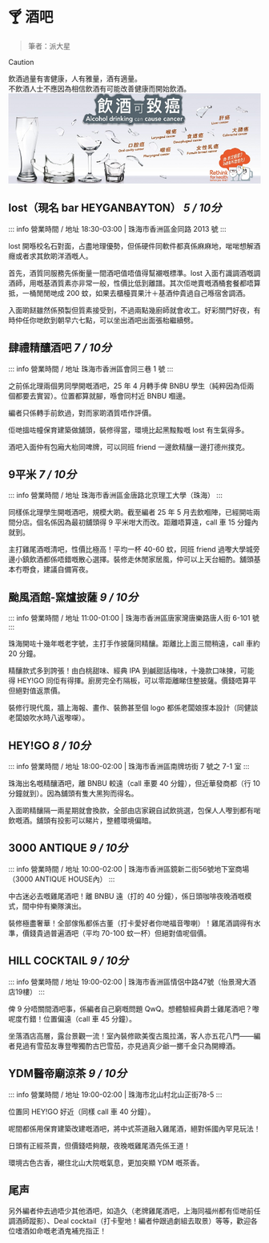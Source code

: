 # 🍸 酒吧

> 筆者：派大星

> [!CAUTION]
> 飲酒過量有害健康，人有雅量，酒有適量。<br>不飲酒人士不應因為相信飲酒有可能改善健康而開始飲酒。
![飲酒有害健康](../../assets/pic/banner_anti_alcohol.jpg)

##  lost（現名 bar HEYGANBAYTON） *5 / 10分*

::: info 營業時間 / 地址
18:30-03:00 | 珠海市香洲區金同路 2013 號
:::

lost 開喺校名石對面，占盡地理優勢，但係硬件同軟件都真係麻麻地，啱啱想解酒癮或者求其飲啲洋酒嘅人。

首先，酒質同服務先係衡量一間酒吧值唔值得幫襯嘅標準。lost 入面冇識調酒嘅調酒師，用嘅基酒質素亦非常一般，性價比低到離譜。其次佢哋賣嘅酒桶套餐都唔算抵，一桶閒閒哋成 200 蚊，如果去櫃檯買果汁＋基酒仲貴過自己喺宿舍調酒。

入面啲餸雖然係預製但質素接受到，不過兩點幾廚師就會收工。好彩關門好夜，有時仲任你哋飲到朝早六七點，可以坐出酒吧出面張枱繼續劈。

## 肆禮精釀酒吧 *7 / 10分*

::: info 營業時間 / 地址
珠海市香洲區會同三巷 1 號
:::

之前係北理兩個男同學開嘅酒吧，25 年 4 月轉手俾 BNBU 學生（純粹因為佢兩個都要去實習）。位置都算就腳，喺會同村近 BNBU 嗰邊。

編者只係轉手前飲過，對而家啲酒質唔作評價。

佢哋搵咗幢保育建築做舖頭，裝修得當，環境比起黑黢黢嘅 lost 有生氣得多。

酒吧入面仲有包廂大枱同啤牌，可以同班 friend 一邊飲精釀一邊打德州撲克。

## 9平米 *7 / 10分*

::: info 營業時間 / 地址
珠海市香洲區金唐路北京理工大學（珠海）
:::

同樣係北理學生開嘅酒吧，規模大啲。截至編者 25 年 5 月去飲嗰陣，已經開咗兩間分店。個名係因為最初舖頭得 9 平米咁大而改。距離唔算遠，call 車 15 分鐘內就到。

主打雞尾酒嘅清吧，性價比極高！平均一杯 40-60 蚊，同班 friend 過嚟大學城旁邊小鎮飲酒都係唔錯嘅散心選擇。裝修走休閒家居風，仲可以上天台細酌。舖頭基本冇嘢食，建議自備宵夜。

## 颱風酒館-窯爐披薩  *9 / 10分*

::: info 營業時間 / 地址
11:00-01:00 | 珠海市香洲區唐家灣唐樂路唐人街 6-101 號
:::

珠海開咗十幾年嘅老字號，主打手作披薩同精釀。距離比上面三間稍遠，call 車約 20 分鐘。

精釀款式多到誇張！由白桃甜味、經典 IPA 到鹹甜話梅味，十幾款口味揀，可能得 HEY!GO 同佢有得揮。廚房完全冇隔板，可以零距離睇住整披薩。價錢唔算平但絕對值返票價。

裝修行現代風，牆上海報、畫作、裝飾甚至個 logo 都係老闆娘揼本設計（同健談老闆娘吹水時八返嚟㗎）。

## HEY!GO *8 / 10分*

::: info 營業時間 / 地址
18:00-02:00 | 珠海市香洲區南牌坊街 7 號之 7-1 室
:::

珠海出名嘅精釀酒吧，離 BNBU 較遠（call 車要 40 分鐘），但近華發商都（行 10 分鐘就到）。因為舖頭有隻大黑狗而得名。

入面啲精釀隔一兩星期就會換款，全部由店家親自試飲挑選，包保人人嚟到都有啱飲嘅酒。舖頭有投影可以睇片，整體環境偏暗。

## 3000 ANTIQUE *9 / 10分*

::: info 營業時間 / 地址
10:00-02:00 | 珠海市香洲區鏡新二街56號地下室商場（3000 ANTIQUE HOUSE內）
:::

中古迷必去嘅雞尾酒吧！離 BNBU 遠（打的 40 分鐘），係日頭咖啡夜晚酒嘅模式，間中仲有樂隊演出。

裝修極盡奢華！全部傢俬都係古董（打卡愛好者你哋福音嚟喇）！雞尾酒調得有水準，價錢貴過普遍酒吧（平均 70-100 蚊一杯）但絕對值呢個價。

## HILL COCKTAIL *9 / 10分*

::: info 營業時間 / 地址
19:00-02:00 | 珠海市香洲區情侶中路47號（怡景灣大酒店19樓）
:::

俾 9 分唔關間酒吧事，係編者自己窮嘅問題 QwQ。想體驗經典爵士雞尾酒吧？嚟呢度冇錯！位置偏遠（call 車 45 分鐘）。

坐落酒店高層，露台景觀一流！室內裝修歐美復古風拉滿，客人亦五花八門——編者見過有雪茄友專登嚟獨酌古巴雪茄，亦見過真少爺一擲千金只為開樽酒。

## YDM醫帝廟涼茶 *9 / 10分*

::: info 營業時間 / 地址
19:00-02:00 | 珠海市北山村北山正街78-5
:::

位置同 HEY!GO 好近（同樣 call 車 40 分鐘）。

呢間都係用保育建築改建嘅酒吧，將中式茶道融入雞尾酒，絕對係國內罕見玩法！

日頭有正經茶賣，但價錢唔夠靚，夜晚嘅雞尾酒先係王道！

環境古色古香，襯住北山大院嘅氣息，更加突顯 YDM 嘅茶香。

## 尾声

另外編者仲去過唔少其他酒吧，如造久（老牌雞尾酒吧，上海同福州都有佢哋前任調酒師蹤影）、Deal cocktail（打卡聖地！編者仲跟過劇組去取景）等等，歡迎各位嗜酒如命嘅老酒鬼補充指正！
